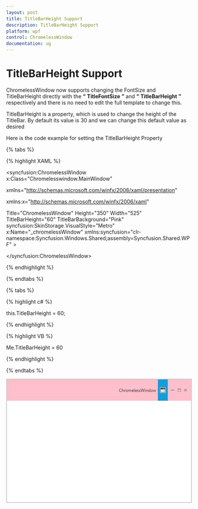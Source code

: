 ```yaml
---
layout: post
title: TitleBarHeight Support
description: TitleBarHeight Support
platform: wpf
control: ChromelessWindow
documentation: ug
---
```


# TitleBarHeight Support

ChromelessWindow now supports changing the FontSize and TitleBarHeight directly with the **“** **TitleFontSize** **”** and **“** **TitleBarHeight** **”** respectively and there is no need to edit the full template to change this.

TitleBarHeight is a property, which is used to change the height of the TitleBar. By default its value is 30 and we can change this default value as desired 


Here is the code example for setting the TitleBarHeight Property

{% tabs %}

{% highlight XAML %}

<syncfusion:ChromelessWindow x:Class="Chromelesswindow.MainWindow"

xmlns="http://schemas.microsoft.com/winfx/2006/xaml/presentation"

xmlns:x="http://schemas.microsoft.com/winfx/2006/xaml"

Title="ChromelessWindow" Height="350" Width="525" TitleBarHeight="60" TitleBarBackground="Pink" syncfusion:SkinStorage.VisualStyle="Metro"     x:Name="_chromelessWindow"    xmlns:syncfusion="clr-namespace:Syncfusion.Windows.Shared;assembly=Syncfusion.Shared.WPF" >

<Grid>

</Grid>

</syncfusion:ChromelessWindow>


{% endhighlight %}

{% endtabs %}

{% tabs %}

{% highlight c# %}

this.TitleBarHeight = 60;

{% endhighlight %}

{% highlight VB %}

  Me.TitleBarHeight = 60
  
{% endhighlight %}

{% endtabs %}

![](TitleBarHeight-Support_images/TitleBarHeight-Support_img1.jpeg)


